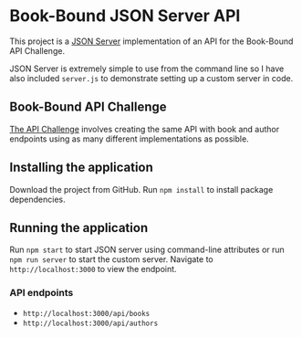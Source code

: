 # Book-Bound JSON Server API

This project is a [JSON Server](https://github.com/typicode/json-server) implementation of an API for the Book-Bound API Challenge.

JSON Server is extremely simple to use from the command line so I have also included `server.js` to demonstrate setting up a custom server in code.

## Book-Bound API Challenge

[The API Challenge](https://idlemachinery.com/io/the-api-challenge/) involves creating the same API with book and author endpoints using as many different implementations as possible.

## Installing the application

Download the project from GitHub.  Run `npm install` to install package dependencies.

## Running the application

Run `npm start` to start JSON server using command-line attributes or run `npm run server` to start the custom server. Navigate to `http://localhost:3000` to view the endpoint.

### API endpoints

* `http://localhost:3000/api/books`
* `http://localhost:3000/api/authors`